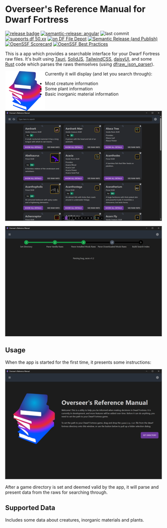 # Overseer's Reference Manual for Dwarf Fortress

[![release badge](https://img.shields.io/github/v/release/nwesterhausen/overseers-manual-df?style=plastic)](https://github.com/nwesterhausen/overseers-manual-df/releases/latest)
[![semantic-release: angular](https://img.shields.io/badge/semantic--release-conventionalcommits-e10079?logo=semantic-release&style=plastic)](https://github.com/semantic-release/semantic-release)
![last commit](https://img.shields.io/github/last-commit/nwesterhausen/overseers-manual-df?style=plastic)
[![supports df 50.xx](https://img.shields.io/badge/Supports%20Dwarf%20Fortress-0.50.xx-%235E3E0D?style=plastic)](https://bay12games.com/dwarves/)
[![on DF File Depot](https://img.shields.io/badge/DFFD-0.30.0-blue?style=plastic)](https://dffd.bay12games.com/file.php?id=15966)
[![Semantic Release (and Publish)](https://github.com/nwesterhausen/overseers-manual-df/actions/workflows/semantic-release.yaml/badge.svg?branch=main)](https://github.com/nwesterhausen/overseers-manual-df/actions/workflows/semantic-release.yaml)
[![OpenSSF Scorecard](https://api.securityscorecards.dev/projects/github.com/nwesterhausen/overseers-manual-df/badge)](https://securityscorecards.dev/viewer/?uri=github.com/nwesterhausen/overseers-manual-df)
[![OpenSSF Best Practices](https://www.bestpractices.dev/projects/8064/badge)](https://www.bestpractices.dev/projects/8064)

This is a app which provides a searchable interface for your Dwarf Fortress raw files. It's built using
[Tauri](https://tauri.studio), [SolidJS](https://www.solidjs.com/), [TailwindCSS](https://tailwindcss.com/),
[daisyUI](https://daisyui.com/), and some [Rust](https://www.rust-lang.org/) code which parses the raws themselves
(using [dfraw_json_parser](https://github.com/nwesterhausen/dfraw_json_parser)).

<img align="left" src="https://github.com/nwesterhausen/overseers-manual-df/blob/main/src-tauri/icons/128x128.png?raw=true">

Currently it will display (and let you search through):

- Most creature information
- Some plant information
- Basic inorganic material information

![app-screenshot](docs/img/app_inuse.png)

![app-screenshot](docs/img/app_parsing.png)

## Usage

When the app is started for the first time, it presents some instructions:

![first-launch](docs/img/app_launched.png)

After a game directory is set and deemed valid by the app, it will parse and present data from the raws for searching
through.

## Supported Data

Includes some data about creatures, inorganic materials and plants.
